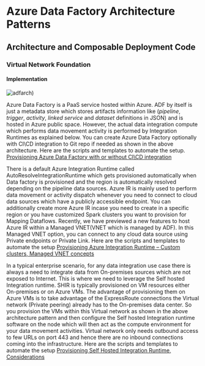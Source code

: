 # Azure Data Factory Architecture Patterns

## Architecture and Composable Deployment Code

### Virtual Network Foundation

#### Implementation

![adfarch](https://user-images.githubusercontent.com/22504173/91381485-8013b380-e7f5-11ea-99be-ed41e03d1cb4.png))


Azure Data Factory is a PaaS service hosted within Azure. ADF by itself is just a metadata store which stores artifacts information like (*pipeline*, *trigger*, *activity*, *linked* *service* and *dataset* definitions in JSON) and is hosted in Azure public space. However, the actual data integration compute which performs data movement activity is performed by Integration Runtimes as explained below. You can create Azure Data Factory optionally with CI\CD integration to Git repo if needed as shown in the above architecture. Here are the scripts and templates to automate the setup. [Provisioning Azure Data Factory with or without CI\CD integration](https://github.com/microsoft/implementation-patterns/tree/main/pattern-datafactory-databricks/components/data-factory)


There is a default Azure Integration Runtime called AutoResolveIntegrationRuntime which gets provisioned automatically when  Data factory is provisioned and the region is automatically resolved depending on the pipeline data sources. Azure IR is mainly used to perform data movement or activity dispatch whenever you need to connect to cloud data sources which have a publicly accessible endpoint. You can additionally create more Azure IR incase you need to create in a specific region or you have customized Spark clusters you want to provision for Mapping Dataflows. Recently, we have previewed a new features to host Azure IR within a Managed VNET(VNET which is managed by ADF). In this Managed VNET option, you can connect to any cloud data source using Private endpoints or Private Link. Here are the scripts and templates to automate the setup [Provisioning Azure Integration Runtime – Custom clusters, Managed VNET concepts](https://github.com/microsoft/implementation-patterns/tree/main/pattern-datafactory-databricks/components/azure-integration-runtime)


In a typical enterprise scenario, for any data integration use case there is always a need to integrate data from On-premises sources which are not exposed to Internet. This is where we need to leverage the Self hosted Integration runtime. SHIR is typically provisioned on VM resources either On-premises or on Azure VMs. The advantage of provisioning them on Azure VMs is to take advantage of the ExpressRoute connections the Virtual network (Private peering) already has to the On-premises data center. So you provision the VMs within this Virtual network as shown in the above architecture pattern and then configure the Self hosted Integration runtime software on the node which will then act as the compute environment for your data movement activities. Virtual network only needs outbound access to few URLs on port 443 and hence there are no inbound connections coming into the infrastructure. Here are the scripts and templates to automate the setup [Provisioning Self Hosted Integration Runtime, Considerations](https://github.com/microsoft/implementation-patterns/tree/main/pattern-datafactory-databricks/components/self-hosted-integration-runtime)
